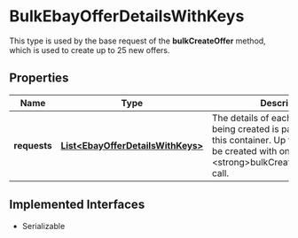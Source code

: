 

# BulkEbayOfferDetailsWithKeys

This type is used by the base request of the <strong>bulkCreateOffer</strong> method, which is used to create up to 25 new offers.
## Properties

Name | Type | Description | Notes
------------ | ------------- | ------------- | -------------
**requests** | [**List&lt;EbayOfferDetailsWithKeys&gt;**](EbayOfferDetailsWithKeys.md) | The details of each offer that is being created is passed in under this container. Up to 25 offers can be created with one &lt;strong&gt;bulkCreateOffer&lt;/strong&gt; call. |  [optional]


## Implemented Interfaces

* Serializable


